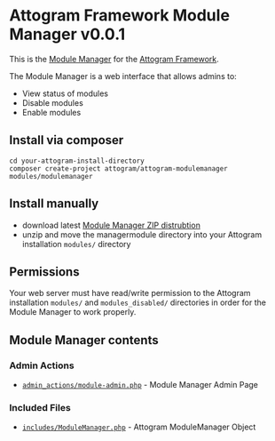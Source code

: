 # Attogram Framework Module Manager v0.0.1

This is the [Module Manager](https://github.com/attogram/attogram-modulemanager)
for the [Attogram Framework](https://github.com/attogram/attogram).

The Module Manager is a web interface that allows admins to:

* View status of modules
* Disable modules
* Enable modules

## Install via composer

```
cd your-attogram-install-directory
composer create-project attogram/attogram-modulemanager modules/modulemanager
```

## Install manually

* download latest
  [Module Manager ZIP distrubtion](https://github.com/attogram/attogram-modulemanager/archive/master.zip)
* unzip and move the managermodule directory into
  your Attogram installation  `modules/` directory

## Permissions

Your web server must have read/write permission to the
Attogram installation `modules/` and `modules_disabled/` directories
in order for the Module Manager to work properly.

## Module Manager contents

### Admin Actions

* [`admin_actions/module-admin.php`](https://github.com/attogram/attogram-modulemanager/blob/master/admin_actions/module-admin.php) - Module Manager Admin Page

### Included Files

* [`includes/ModuleManager.php`](https://github.com/attogram/attogram-modulemanager/blob/master/includes/moduleManager.php) - Attogram ModuleManager Object
